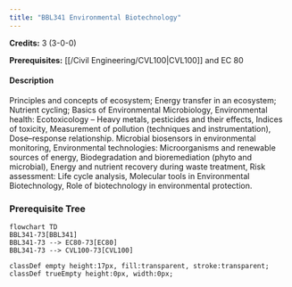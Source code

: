 ```yaml
---
title: "BBL341 Environmental Biotechnology"
---
```

**Credits:** 3 (3-0-0)

**Prerequisites:** [[/Civil Engineering/CVL100|CVL100]] and EC 80

#### Description
Principles and concepts of ecosystem; Energy transfer in an ecosystem; Nutrient cycling; Basics of Environmental Microbiology, Environmental health: Ecotoxicology – Heavy metals, pesticides and their effects, Indices of toxicity, Measurement of pollution (techniques and instrumentation), Dose–response relationship. Microbial biosensors in environmental monitoring, Environmental technologies: Microorganisms and renewable sources of energy, Biodegradation and bioremediation (phyto and microbial), Energy and nutrient recovery during waste treatment, Risk assessment: Life cycle analysis, Molecular tools in Environmental Biotechnology, Role of biotechnology in environmental protection.

### Prerequisite Tree

```mermaid
flowchart TD
BBL341-73[BBL341]
BBL341-73 --> EC80-73[EC80]
BBL341-73 --> CVL100-73[CVL100]

classDef empty height:17px, fill:transparent, stroke:transparent;
classDef trueEmpty height:0px, width:0px;
```